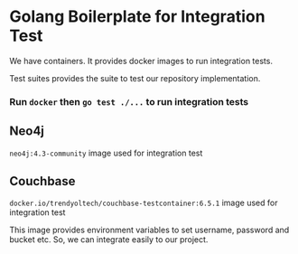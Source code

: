 # Golang Boilerplate for Integration Test

We have containers. It provides docker images to run integration tests.

Test suites provides the suite to test our repository implementation.

### Run `docker` then `go test ./...` to run integration tests

## Neo4j

`neo4j:4.3-community` image used for integration test

## Couchbase

`docker.io/trendyoltech/couchbase-testcontainer:6.5.1` image used for integration test

This image provides environment variables to set username, password and bucket etc.
So, we can integrate easily to our project.
